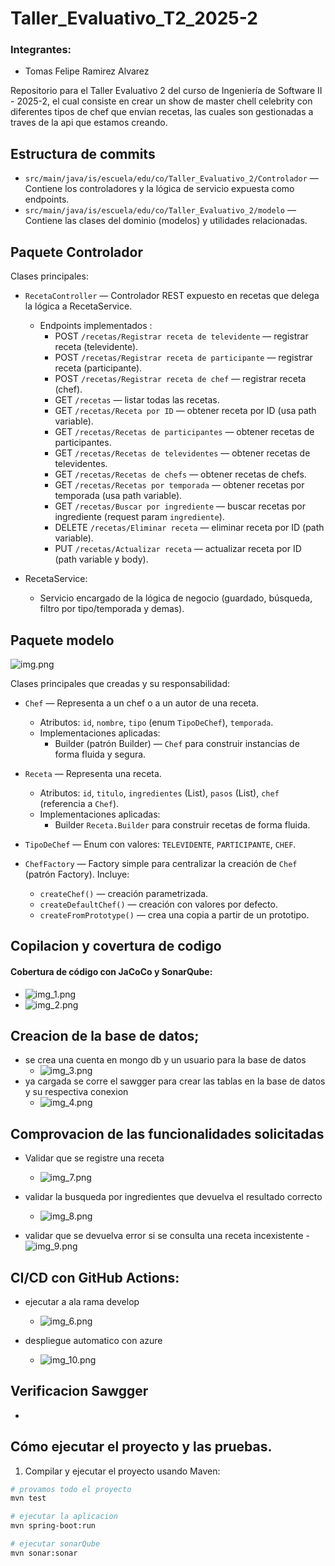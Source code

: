 # Taller_Evaluativo_T2_2025-2

### Integrantes:
 - Tomas Felipe Ramirez Alvarez

Repositorio para el Taller Evaluativo 2 del curso de Ingeniería de Software II - 2025-2, el cual 
consiste en crear un show de master chell celebrity con diferentes tipos de chef que envian recetas, las cuales son 
gestionadas a traves de la api que estamos creando.

## Estructura de commits

- `src/main/java/is/escuela/edu/co/Taller_Evaluativo_2/Controlador` — Contiene los controladores y la lógica de servicio expuesta como endpoints.
- `src/main/java/is/escuela/edu/co/Taller_Evaluativo_2/modelo` — Contiene las clases del dominio (modelos) y utilidades relacionadas.

## Paquete Controlador

Clases principales:

- `RecetaController` — Controlador REST expuesto en recetas que delega la lógica a RecetaService.
  - Endpoints implementados :
    - POST `/recetas/Registrar receta de televidente` — registrar receta (televidente).
    - POST `/recetas/Registrar receta de participante` — registrar receta (participante).
    - POST `/recetas/Registrar receta de chef` — registrar receta (chef).
    - GET `/recetas` — listar todas las recetas.
    - GET `/recetas/Receta por ID` — obtener receta por ID (usa path variable).
    - GET `/recetas/Recetas de participantes` — obtener recetas de participantes.
    - GET `/recetas/Recetas de televidentes` — obtener recetas de televidentes.
    - GET `/recetas/Recetas de chefs` — obtener recetas de chefs.
    - GET `/recetas/Recetas por temporada` — obtener recetas por temporada (usa path variable).
    - GET `/recetas/Buscar por ingrediente` — buscar recetas por ingrediente (request param `ingrediente`).
    - DELETE `/recetas/Eliminar receta` — eliminar receta por ID (path variable).
    - PUT `/recetas/Actualizar receta` — actualizar receta por ID (path variable y body).

- RecetaService: 
  -  Servicio encargado de la lógica de negocio (guardado, búsqueda, filtro por tipo/temporada y demas).

## Paquete modelo

![img.png](src/Imagenes/img.png)

Clases principales que creadas y su responsabilidad:

- `Chef` — Representa a un chef o a un autor de una receta.
  - Atributos: `id`, `nombre`, `tipo` (enum `TipoDeChef`), `temporada`.
  - Implementaciones aplicadas:
    - Builder (patrón Builder) — `Chef` para construir instancias de forma fluida y segura.


- `Receta` — Representa una receta.
  - Atributos: `id`, `titulo`, `ingredientes` (List<String>), `pasos` (List<String>), `chef` (referencia a `Chef`).
  - Implementaciones aplicadas:
    - Builder `Receta.Builder` para construir recetas de forma fluida.

- `TipoDeChef` — Enum con valores: `TELEVIDENTE`, `PARTICIPANTE`, `CHEF`.


- `ChefFactory` — Factory simple para centralizar la creación de `Chef` (patrón Factory). Incluye:
  - `createChef()` — creación parametrizada.
  - `createDefaultChef()` — creación con valores por defecto.
  - `createFromPrototype()` — crea una copia a partir de un prototipo.

## Copilacion y covertura de codigo
    
#### Cobertura de código con JaCoCo y SonarQube:
- ![img_1.png](src/Imagenes/img_1.png) 
- ![img_2.png](src/Imagenes/img_2.png)

## Creacion de la base de datos;
- se crea una cuenta en mongo db y un usuario para la base de datos
  - ![img_3.png](src/Imagenes/img_3.png)
- ya cargada se corre el sawgger para crear las tablas en la base de datos y su respectiva conexion
  -  ![img_4.png](src/Imagenes/img_4.png)

## Comprovacion de las funcionalidades solicitadas
- Validar que se registre una receta
  - ![img_7.png](src/Imagenes/img_7.png)
  
- validar la busqueda por ingredientes que devuelva el resultado correcto
  - ![img_8.png](src/Imagenes/img_8.png)
  
- validar que se devuelva error si se consulta una receta incexistente
  -![img_9.png](src/Imagenes/img_9.png)

## CI/CD con GitHub Actions:
- ejecutar a ala rama develop
  - ![img_6.png](src/Imagenes/img_6.png)
  
- despliegue automatico con azure
  - ![img_10.png](src/Imagenes/img_10.png)
## Verificacion Sawgger
- 
## Cómo ejecutar el proyecto y las pruebas.

1. Compilar y ejecutar el proyecto usando Maven:

```bash
# provamos todo el proyecto
mvn test

# ejecutar la aplicacion
mvn spring-boot:run

# ejecutar sonarQube
mvn sonar:sonar
```
